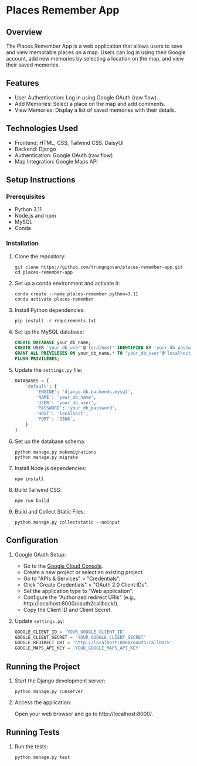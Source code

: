 # Places Remember App

## Overview

The Places Remember App is a web application that allows users to save and view memorable places on a map. Users can log in using their Google account, add new memories by selecting a location on the map, and view their saved memories.

## Features

- User Authentication: Log in using Google OAuth (raw flow).
- Add Memories: Select a place on the map and add comments.
- View Memories: Display a list of saved memories with their details.

## Technologies Used

- Frontend: HTML, CSS, Tailwind CSS, DaisyUI
- Backend: Django
- Authentication: Google OAuth (raw flow)
- Map Integration: Google Maps API

## Setup Instructions

### Prerequisites

- Python 3.11
- Node.js and npm
- MySQL
- Conda

### Installation

1. Clone the repository:

    ```shell
    git clone https://github.com/trungngovan/places-remember-app.git
    cd places-remember-app
    ```

2. Set up a conda environment and activate it:

    ```shell
    conda create --name places-remember python=3.11
    conda activate places-remember
    ```

3. Install Python dependencies:

    ```shell
    pip install -r requirements.txt
    ```

4. Set up the MySQL database:

    ```sql
    CREATE DATABASE your_db_name;
    CREATE USER 'your_db_user'@'localhost' IDENTIFIED BY 'your_db_password';
    GRANT ALL PRIVILEGES ON your_db_name.* TO 'your_db_user'@'localhost';
    FLUSH PRIVILEGES;
    ```

5. Update the `settings.py` file:

    ```python
    DATABASES = {
        'default': {
            'ENGINE': 'django.db.backends.mysql',
            'NAME': 'your_db_name',
            'USER': 'your_db_user',
            'PASSWORD': 'your_db_password',
            'HOST': 'localhost',
            'PORT': '3306',
        }
    }
    ```

6. Set up the database schema:

    ```shell
    python manage.py makemigrations
    python manage.py migrate
    ```

7. Install Node.js dependencies:

    ```shell
    npm install
    ```

8. Build Tailwind CSS:

    ```shell
    npm run build
    ```

9. Build and Collect Static Files:

    ```shell
    python manage.py collectstatic --noinput
    ```

## Configuration

1. Google OAuth Setup:
    - Go to the [Google Cloud Console](https://console.cloud.google.com/).
    - Create a new project or select an existing project.
    - Go to "APIs & Services" > "Credentials".
    - Click "Create Credentials" > "OAuth 2.0 Client IDs".
    - Set the application type to "Web application".
    - Configure the "Authorized redirect URIs" (e.g., http://localhost:8000/oauth2callback/).
    - Copy the Client ID and Client Secret.

2. Update `settings.py`:

    ```python
    GOOGLE_CLIENT_ID = 'YOUR_GOOGLE_CLIENT_ID'
    GOOGLE_CLIENT_SECRET = 'YOUR_GOOGLE_CLIENT_SECRET'
    GOOGLE_REDIRECT_URI = 'http://localhost:8000/oauth2callback'
    GOOGLE_MAPS_API_KEY = 'YOUR_GOOGLE_MAPS_API_KEY'
    ```

## Running the Project

1. Start the Django development server:

    ```shell
    python manage.py runserver
    ```

2. Access the application:

    Open your web browser and go to http://localhost:8000/.

## Running Tests

1. Run the tests:

    ```shell
    python manage.py test
    ```
